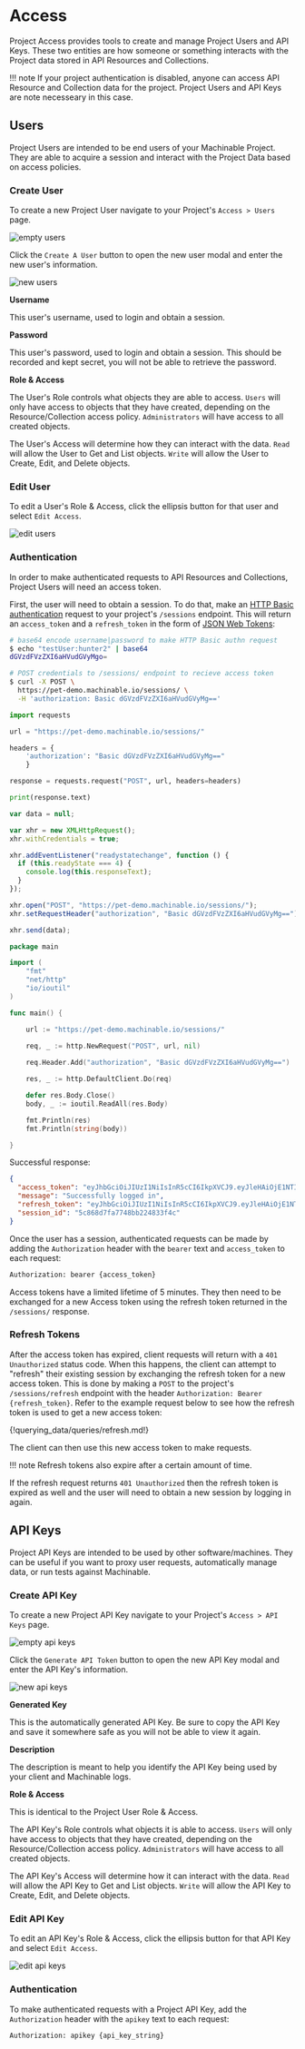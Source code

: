 # Access

Project Access provides tools to create and manage Project Users and API Keys. These two entities are how someone or something interacts with the Project data stored in API Resources and Collections.

!!! note
    If your project authentication is disabled, anyone can access API Resource and Collection data for the project. Project Users and API Keys are note necesseary in this case.

## Users

Project Users are intended to be end users of your Machinable Project. They are able to acquire a session and interact with the Project Data based on access policies. 

### Create User

To create a new Project User navigate to your Project's `Access > Users` page.

![empty users](../images/empty_users.png "No Users")

Click the `Create A User` button to open the new user modal and enter the new user's information.

![new users](../images/create_user.png "New User")

**Username**

This user's username, used to login and obtain a session.

**Password**

This user's password, used to login and obtain a session. This should be recorded and kept secret, you will not be able to retrieve the password.

**Role & Access**

The User's Role controls what objects they are able to access. `Users` will only have access to objects that they have created, depending on the Resource/Collection access policy. `Administrators` will have access to all created objects.

The User's Access will determine how they can interact with the data. `Read` will allow the User to Get and List objects. `Write` will allow the User to Create, Edit, and Delete objects.

### Edit User

To edit a User's Role & Access, click the ellipsis button for that user and select `Edit Access`.

![edit users](../images/edit_user.png "Edit User")

### Authentication

In order to make authenticated requests to API Resources and Collections, Project Users will need an access token.

First, the user will need to obtain a session. To do that, make an [HTTP Basic authentication](https://developer.mozilla.org/en-US/docs/Web/HTTP/Authentication#Basic_authentication_scheme) request to your project's `/sessions` endpoint. This will return an `access_token` and a `refresh_token` in the form of [JSON Web Tokens](https://jwt.io/):

```bash tab="Bash"
# base64 encode username|password to make HTTP Basic authn request
$ echo "testUser:hunter2" | base64
dGVzdFVzZXI6aHVudGVyMgo=

# POST credentials to /sessions/ endpoint to recieve access token
$ curl -X POST \
  https://pet-demo.machinable.io/sessions/ \
  -H 'authorization: Basic dGVzdFVzZXI6aHVudGVyMg=='
```

```python tab="Python"
import requests

url = "https://pet-demo.machinable.io/sessions/"

headers = {
    'authorization': "Basic dGVzdFVzZXI6aHVudGVyMg=="
    }

response = requests.request("POST", url, headers=headers)

print(response.text)
```

```javascript tab="Javascript"
var data = null;

var xhr = new XMLHttpRequest();
xhr.withCredentials = true;

xhr.addEventListener("readystatechange", function () {
  if (this.readyState === 4) {
    console.log(this.responseText);
  }
});

xhr.open("POST", "https://pet-demo.machinable.io/sessions/");
xhr.setRequestHeader("authorization", "Basic dGVzdFVzZXI6aHVudGVyMg==");

xhr.send(data);
```

```go tab="Go"
package main

import (
	"fmt"
	"net/http"
	"io/ioutil"
)

func main() {

	url := "https://pet-demo.machinable.io/sessions/"

	req, _ := http.NewRequest("POST", url, nil)
 
	req.Header.Add("authorization", "Basic dGVzdFVzZXI6aHVudGVyMg==")

	res, _ := http.DefaultClient.Do(req)

	defer res.Body.Close()
	body, _ := ioutil.ReadAll(res.Body)

	fmt.Println(res)
	fmt.Println(string(body))

}
```

Successful response:
```json
{
  "access_token": "eyJhbGciOiJIUzI1NiIsInR5cCI6IkpXVCJ9.eyJleHAiOjE1NTIzMjI4MTksInByb2plY3RzIjp7InBldC1kZW1vIjp0cnVlfSwidXNlciI6eyJhY3RpdmUiOnRydWUsImlkIjoiNWM4NjhkNDBhNzc0OGJiMjI0ODMzZjRiIiwibmFtZSI6InRlc3RVc2VyIiwicmVhZCI6dHJ1ZSwidHlwZSI6InByb2plY3QiLCJ3cml0ZSI6dHJ1ZX19.93H4H3FyPGrzOGb3WHRO7RLUGezpYxbVki7oGqdyA6E",
  "message": "Successfully logged in",
  "refresh_token": "eyJhbGciOiJIUzI1NiIsInR5cCI6IkpXVCJ9.eyJleHAiOjE1NTI1ODExMTksInNlc3Npb25faWQiOiI1Yzg2OGQ3ZmE3NzQ4YmIyMjQ4MzNmNGMiLCJ1c2VyX2lkIjoiNWM4NjhkNDBhNzc0OGJiMjI0ODMzZjRiIn0.wWyb-nNff3RBw73D1hqN9k8U8_pKMHWGShMwA9YvSAc",
  "session_id": "5c868d7fa7748bb224833f4c"
}
```

Once the user has a session, authenticated requests can be made by adding the `Authorization` header with the `bearer` text and `access_token` to each request:

```bash
Authorization: bearer {access_token}
```

Access tokens have a limited lifetime of 5 minutes. They then need to be exchanged for a new Access token using the refresh token returned in the `/sessions/` response.

### Refresh Tokens

After the access token has expired, client requests will return with a `401 Unauthorized` status code. When this happens, the client can attempt to "refresh" their existing session by exchanging the refresh token for a new access token. This is done by making a `POST` to the project's `/sessions/refresh` endpoint with the header `Authorization: Bearer {refresh_token}`. Refer to the example request below to see how the refresh token is used to get a new access token:

{!querying_data/queries/refresh.md!}

The client can then use this new access token to make requests.

!!! note
    Refresh tokens also expire after a certain amount of time.

If the refresh request returns `401 Unauthorized` then the refresh token is expired as well and the user will need to obtain a new session by logging in again.

## API Keys

Project API Keys are intended to be used by other software/machines. They can be useful if you want to proxy user requests, automatically manage data, or run tests against Machinable.

### Create API Key

To create a new Project API Key navigate to your Project's `Access > API Keys` page.

![empty api keys](../images/empty_keys.png "No API Keys")

Click the `Generate API Token` button to open the new API Key modal and enter the API Key's information.

![new api keys](../images/new_apikey.png "New API Key")

**Generated Key**

This is the automatically generated API Key. Be sure to copy the API Key and save it somewhere safe as you will not be able to view it again.

**Description**

The description is meant to help you identify the API Key being used by your client and Machinable logs.

**Role & Access**

This is identical to the Project User Role & Access.

The API Key's Role controls what objects it is able to access. `Users` will only have access to objects that they have created, depending on the Resource/Collection access policy. `Administrators` will have access to all created objects.

The API Key's Access will determine how it can interact with the data. `Read` will allow the API Key to Get and List objects. `Write` will allow the API Key to Create, Edit, and Delete objects.

### Edit API Key

To edit an API Key's Role & Access, click the ellipsis button for that API Key and select `Edit Access`.

![edit api keys](../images/edit_apikey.png "Edit API Key")

### Authentication

To make authenticated requests with a Project API Key, add the `Authorization` header with the `apikey` text to each request:

```bash
Authorization: apikey {api_key_string}
```

<br/>
